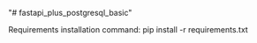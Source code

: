 "# fastapi_plus_postgresql_basic" 


Requirements installation command: pip install -r requirements.txt 